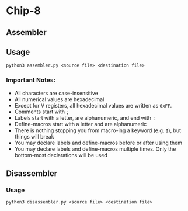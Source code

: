 # Chip-8

## Assembler
## Usage
```
python3 assembler.py <source file> <destination file>
```
### Important Notes:
* All characters are case-insensitive
* All numerical values are hexadecimal
* Except for V registers, all hexadecimal values are written as `0xFF`.
* Comments start with `;`
* Labels start with a letter, are alphanumeric, and end with `:`
* Define-macros start with a letter and are alphanumeric
* There is nothing stopping you from macro-ing a keyword (e.g. `I`), but things will break
* You may declare labels and define-macros before or after using them
* You may declare labels and define-macros multiple times. Only the bottom-most declarations will be used

## Disassembler

### Usage
```
python3 disassembler.py <source file> <destination file>
```

